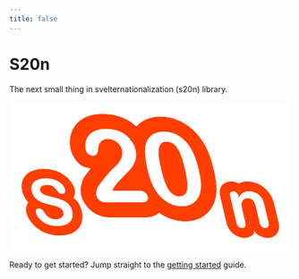 ```yaml
---
title: false
---
```


# S20n

The next small thing in svelternationalization (s20n) library.

![S20n Icon](static/s20n.svg "S20n Icon")

Ready to get started? Jump straight to the [getting started](getting-started) guide.
